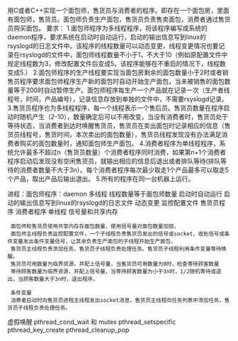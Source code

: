 用C或者C++实现一个面包师，售货员与消费者的程序。即存在一个面包房，里面有面包师，售货员。面包师负责生产面包，售货员负责售卖面包，消费者通过售货员购买面包。
要求：
1.面包师程序为多线程程序，将该程序编写成系统的daemon程序，要求系统在启动时自动运行，启动的输出信息写到linux的rsyslogd的日志文件中。该程序的线程数量可以动态变更，线程变更情况也要记录在rsyslogd的文件中，面包师线程数量不小于1，不大于10（例如原配置文件中规定线程数为3，修改配置文件后变成5，该程序能够在不重启的情况下，线程数变成5.）
2.面包师程序的生产线程要实现当面包房剩余的面包数量小于2时或者销售员程序要求面包师程序生产新的面包时自动开始生产面包，当未被销售的面包数量等于200时自动暂停生产。面包师程序每生产一个产品就在记录一次（生产者线程号，时间，产品编号），记录信息存放到单独的文件中，不需要rsyslogd记录。
3.售货员程序也为多线程程序，每一个线程表示一个售后员。售货员数量在程序启动时随机产生（2-10），数量确定后可以不用改变，当没有消费者时，售货员处于等待状态，当消费者到达时唤醒售货员，售货员在卖出面包时记录相应的信息（售货员线程号，售货时间，本次卖出的面包数量），售货员线程发现没有办法满足消费者购买的面包数量时，通知面包师生产面包。
4.消费者程序为单线程程序，系统允许最多不超过n（售货员数量）个消费者程序同时消费，如果第n+1个消费者程序启动后发现没有空闲售货员，就输出相应的信息后退出或者排队等待(排队等待的消费者数量不大于3n）。每个消费者程序每次最少取走1个产品最多可以取走5个产品，取出产品后输出退出。
5.所有的程序在同一台机器上运行。

进程：面包师程序：daemon 多线程 线程数量等于面包师数量 启动时自动运行 启动的输出信息写到linux的rsyslogd的日志文件
              动态变更
              监控配置文件
     售货员程序
     消费者程序 单线程 
     信号量和共享内存

     面包师和售货员使用共享内存存面包数量，使用信号量对面包数量加锁，
     面包师主线程负责监控配置文件，一个子线程负责售货员发出的信号或socket，收到信号或条件变量发出条件变量信号，让其余负责生产面包的子线程开始生产面包，
     售货员主线程负责添加任务，售货员子线程负责处理任务。售货员子线程利用条件变量等待唤醒。
     售货员可用数量为临界资源，并配上信号量，当售货员可用数量为0时，检查等待顾客数量
     等待顾客数量为临界资源，并配上信号量，当等待顾客数量为小于3n时，1/2随机等待或退出，当顾客数量大于3n时，退出程序。
     
     条件变量
     消费者启动时向售货员进程主线程发出socket消息，售货员主线程向任务列表中添加任务，售货员子线程负责处理任务。

虚假唤醒
pthread_cond_wait 和 mutex
pthread_setspecific pthread_key_create
pthread_cleanup_pop